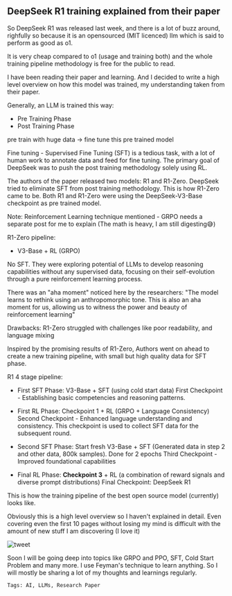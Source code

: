 ## DeepSeek R1 training explained from their paper

So DeepSeek R1 was released last week, and there is a lot of buzz around, righfully so because it is an opensourced (MIT licenced) llm which is said to perform as good as o1. 

It is very cheap compared to o1 (usage and training both) and the whole training pipeline methodology is free for the public to read. 

I have been reading their paper and learning. And I decided to write a high level overview on how this model was trained, my understanding taken from their paper.

Generally, an LLM is trained this way: 
- Pre Training Phase
- Post Training Phase
 
pre train with huge data -> fine tune this pre trained model

Fine tuning - Supervised Fine Tuning (SFT) is a tedious task, with a lot of human work to annotate data and feed for fine tuning. The primary goal of DeepSeek was to push the post training methodology solely using RL.

The authors of the paper released two models: R1 and R1-Zero. DeepSeek tried to eliminate SFT from post training methodology. 
This is how R1-Zero came to be. Both R1 and R1-Zero were using the DeepSeek-V3-Base checkpoint as pre trained model.

Note: Reinforcement Learning technique mentioned - GRPO needs a separate post for me to explain (The math is heavy, I am still digesting😅)

R1-Zero pipeline:
- V3-Base + RL (GRPO)

No SFT. They were exploring potential of LLMs to develop reasoning capabilities without any supervised data, focusing on their self-evolution through a pure reinforcement learning process.

There was an "aha moment" noticed here by the researchers: 
"The model learns to rethink using an anthropomorphic tone. This is also an aha moment for us, allowing us to witness the power and beauty of reinforcement learning"

Drawbacks: R1-Zero struggled with challenges like poor readability, and language mixing

Inspired by the promising results of R1-Zero, Authors went on ahead to create a new training pipeline, with small but high quality data for SFT phase.

R1 4 stage pipeline:
- First SFT Phase: V3-Base + SFT (using cold start data) 
First Checkpoint - Establishing basic competencies and reasoning patterns.

- First RL Phase: Checkpoint 1 + RL (GRPO + Language Consistency)
Second Checkpoint - Enhanced language understanding and consistency.
This checkpoint is used to collect SFT data for the subsequent round.

- Second SFT Phase: Start fresh
V3-Base +  SFT  (Generated data in step 2 and other data, 800k samples). Done for 2 epochs
Third Checkpoint - Improved foundational capabilities

- Final RL Phase: **Checkpoint 3** + RL (a combination of reward signals and diverse prompt distributions) 
Final Checkpoint: DeepSeek R1

This is how the training pipeline of the best open source model (currently) looks like. 

Obviously this is a high level overview so I haven't explained in detail. Even covering even the first 10 pages without losing my mind is difficult with the amount of new stuff I am discovering (I love it)

![tweet](/articleimages/deepseek.png)


Soon I will be going deep into topics like GRPO and PPO, SFT, Cold Start Problem and many more. 
I use Feyman's technique to learn anything. So I will mostly be sharing a lot of my thoughts and learnings regularly.

`Tags: AI, LLMs, Research Paper`